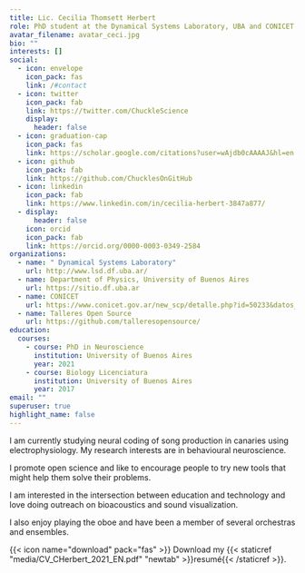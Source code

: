 ```yaml
---
title: Lic. Cecilia Thomsett Herbert
role: PhD student at the Dynamical Systems Laboratory, UBA and CONICET
avatar_filename: avatar_ceci.jpg
bio: ""
interests: []
social:
  - icon: envelope
    icon_pack: fas
    link: /#contact
  - icon: twitter
    icon_pack: fab
    link: https://twitter.com/ChuckleScience
    display:
      header: false
  - icon: graduation-cap
    icon_pack: fas
    link: https://scholar.google.com/citations?user=wAjdb0cAAAAJ&hl=en
  - icon: github
    icon_pack: fab
    link: https://github.com/ChucklesOnGitHub
  - icon: linkedin
    icon_pack: fab
    link: https://www.linkedin.com/in/cecilia-herbert-3847a877/
  - display:
      header: false
    icon: orcid
    icon_pack: fab
    link: https://orcid.org/0000-0003-0349-2584
organizations:
  - name: " Dynamical Systems Laboratory"
    url: http://www.lsd.df.uba.ar/
  - name: Department of Physics, University of Buenos Aires
    url: https://sitio.df.uba.ar
  - name: CONICET
    url: https://www.conicet.gov.ar/new_scp/detalle.php?id=50233&datos_academicos=yes
  - name: Talleres Open Source
    url: https://github.com/talleresopensource/
education:
  courses:
    - course: PhD in Neuroscience
      institution: University of Buenos Aires
      year: 2021
    - course: Biology Licenciatura
      institution: University of Buenos Aires
      year: 2017
email: ""
superuser: true
highlight_name: false
---
```

I am currently studying neural coding of song production in canaries using electrophysiology. My research interests are in behavioural neuroscience. 

I promote open science and like to encourage people to try new tools that might help them solve their problems. 

I am interested in the intersection between education and technology and love doing outreach on bioacoustics and sound visualization.

I also enjoy playing the oboe and have been a member of several orchestras and ensembles.

{{< icon name="download" pack="fas" >}} Download my {{< staticref "media/CV_CHerbert_2021_EN.pdf" "newtab" >}}resumé{{< /staticref >}}.